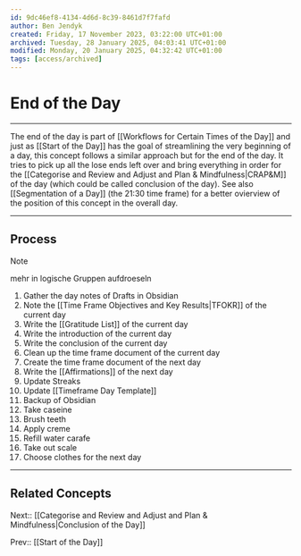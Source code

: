 ```yaml
---
id: 9dc46ef8-4134-4d6d-8c39-8461d7f7fafd
author: Ben Jendyk
created: Friday, 17 November 2023, 03:22:00 UTC+01:00
archived: Tuesday, 28 January 2025, 04:03:41 UTC+01:00
modified: Monday, 20 January 2025, 04:32:42 UTC+01:00
tags: [access/archived]
---
```


# End of the Day

--- 

The end of the day is part of [[Workflows for Certain Times of the Day]] and just as [[Start of the Day]] has the goal of streamlining the very beginning of a day, this concept follows a similar approach but for the end of the day. It tries to pick up all the lose ends left over and bring everything in order for the [[Categorise and Review and Adjust and Plan & Mindfulness|CRAP&M]] of the day (which could be called conclusion of the day). See also [[Segmentation of a Day]] (the 21:30 time frame) for a better ovierview of the position of this concept in the overall day.

--- 

## Process

> [!note]  
> mehr in logische Gruppen aufdroeseln

1. Gather the day notes of Drafts in Obsidian
2. Note the [[Time Frame Objectives and Key Results|TFOKR]] of the current day
3. Write the [[Gratitude List]] of the current day
4. Write the introduction of the current day
5. Write the conclusion of the current day
6. Clean up the time frame document of the current day
7. Create the time frame document of the next day
8. Write the [[Affirmations]] of the next day
9. Update Streaks
10. Update [[Timeframe Day Template]]
11. Backup of Obsidian
12. Take caseine
13. Brush teeth
14. Apply creme
15. Refill water carafe
16. Take out scale
17. Choose clothes for the next day

---

## Related Concepts

Next:: [[Categorise and Review and Adjust and Plan & Mindfulness|Conclusion of the Day]]

Prev:: [[Start of the Day]]
